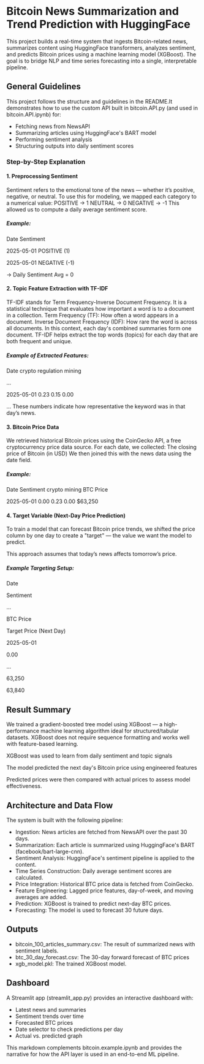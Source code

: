 # Bitcoin News Summarization and Trend Prediction with HuggingFace

This project builds a real-time system that ingests Bitcoin-related news, summarizes content using HuggingFace transformers, analyzes sentiment, and predicts Bitcoin prices using a machine learning model (XGBoost). The goal is to bridge NLP and time series forecasting into a single, interpretable pipeline.

## General Guidelines

This project follows the structure and guidelines in the README.It demonstrates how to use the custom API built in bitcoin.API.py (and used in bitcoin.API.ipynb) for:
* Fetching news from NewsAPI
* Summarizing articles using HuggingFace's BART model
* Performing sentiment analysis
* Structuring outputs into daily sentiment scores

### Step-by-Step Explanation

#### 1. Preprocessing Sentiment
Sentiment refers to the emotional tone of the news — whether it’s positive, negative, or neutral.
To use this for modeling, we mapped each category to a numerical value:
POSITIVE → 1
NEUTRAL → 0
NEGATIVE → -1
This allowed us to compute a daily average sentiment score.
##### Example:
Date
Sentiment

2025-05-01
POSITIVE (1)

2025-05-01
NEGATIVE (-1)

→ Daily Sentiment Avg = 0

#### 2. Topic Feature Extraction with TF-IDF

TF-IDF stands for Term Frequency-Inverse Document Frequency. It is a statistical technique that evaluates how important a word is to a document in a collection.
Term Frequency (TF): How often a word appears in a document.
Inverse Document Frequency (IDF): How rare the word is across all documents.
In this context, each day's combined summaries form one document. TF-IDF helps extract the top words (topics) for each day that are both frequent and unique.

##### Example of Extracted Features:

Date
crypto
regulation
mining

...

2025-05-01
0.23
0.15
0.00

...
These numbers indicate how representative the keyword was in that day’s news.

#### 3. Bitcoin Price Data

We retrieved historical Bitcoin prices using the CoinGecko API, a free cryptocurrency price data source. For each date, we collected:
The closing price of Bitcoin (in USD)
We then joined this with the news data using the date field.

##### Example:
Date
Sentiment
crypto
mining
BTC Price

2025-05-01
0.00
0.23
0.00
$63,250

#### 4. Target Variable (Next-Day Price Prediction)

To train a model that can forecast Bitcoin price trends, we shifted the price column by one day to create a "target" — the value we want the model to predict.

This approach assumes that today’s news affects tomorrow’s price.

##### Example Targeting Setup:

Date

Sentiment

...

BTC Price

Target Price (Next Day)

2025-05-01

0.00

...

63,250

63,840

## Result Summary

We trained a gradient-boosted tree model using XGBoost — a high-performance machine learning algorithm ideal for structured/tabular datasets. XGBoost does not require sequence formatting and works well with feature-based learning.

XGBoost was used to learn from daily sentiment and topic signals

The model predicted the next day's Bitcoin price using engineered features

Predicted prices were then compared with actual prices to assess model effectiveness.
## Architecture and Data Flow

The system is built with the following pipeline:
* Ingestion: News articles are fetched from NewsAPI over the past 30 days.
* Summarization: Each article is summarized using HuggingFace's BART (facebook/bart-large-cnn).
* Sentiment Analysis: HuggingFace's sentiment pipeline is applied to the content.
* Time Series Construction: Daily average sentiment scores are calculated.
* Price Integration: Historical BTC price data is fetched from CoinGecko.
* Feature Engineering: Lagged price features, day-of-week, and moving averages are added.
* Prediction: XGBoost is trained to predict next-day BTC prices.
* Forecasting: The model is used to forecast 30 future days.

## Outputs

* bitcoin_100_articles_summary.csv: The result of summarized news with sentiment labels.
* btc_30_day_forecast.csv: The 30-day forward forecast of BTC prices
* xgb_model.pkl: The trained XGBoost model.

## Dashboard

A Streamlit app (streamlit_app.py) provides an interactive dashboard with:

* Latest news and summaries
* Sentiment trends over time
* Forecasted BTC prices
* Date selector to check predictions per day
* Actual vs. predicted graph

This markdown complements bitcoin.example.ipynb and provides the narrative for how the API layer is used in an end-to-end ML pipeline.